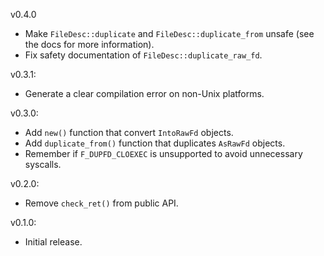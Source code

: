 v0.4.0
  * Make `FileDesc::duplicate` and `FileDesc::duplicate_from` unsafe (see the docs for more information).
  * Fix safety documentation of `FileDesc::duplicate_raw_fd`.

v0.3.1:
  * Generate a clear compilation error on non-Unix platforms.

v0.3.0:
  * Add `new()` function that convert `IntoRawFd` objects.
  * Add `duplicate_from()` function that duplicates `AsRawFd` objects.
  * Remember if `F_DUPFD_CLOEXEC` is unsupported to avoid unnecessary syscalls.

v0.2.0:
  * Remove `check_ret()` from public API.

v0.1.0:
  * Initial release.
